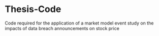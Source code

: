 # Thesis-Code
Code required for the application of a market model event study on the impacts of data breach announcements on stock price
